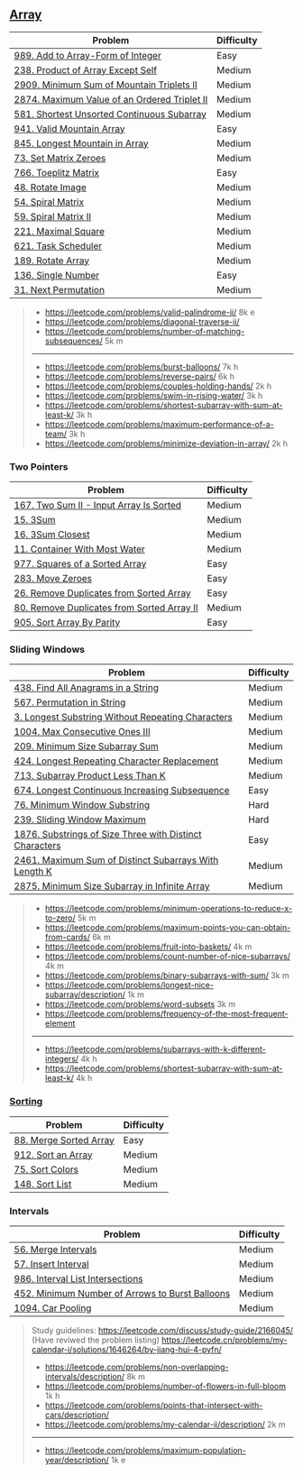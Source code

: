 ## [Array](../topics/array.md)
| Problem          | Difficulty |
|------------------|------------|
|[989. Add to Array-Form of Integer](../leetcode/989.add-to-array-form-of-integer.md)|Easy|
|[238. Product of Array Except Self](../leetcode/238.product-of-array-except-self.md)|Medium|
|[2909. Minimum Sum of Mountain Triplets II](../leetcode/2909.minimum-sum-of-mountain-triplets-ii.md)|Medium|
|[2874. Maximum Value of an Ordered Triplet II](../leetcode/2874.maximum-value-of-an-ordered-triplet-ii.md)|Medium|
|[581. Shortest Unsorted Continuous Subarray](../leetcode/581.shortest-unsorted-continuous-subarray.md)|Medium|
|[941. Valid Mountain Array](../leetcode/941.valid-mountain-array.md)|Easy|
|[845. Longest Mountain in Array](../leetcode/845.longest-mountain-in-array.md)|Medium|
|[73. Set Matrix Zeroes](../leetcode/73.set-matrix-zeros.md)|Medium|
|[766. Toeplitz Matrix](../leetcode/76.minimum-window-substring.md)|Easy|
|[48. Rotate Image](../leetcode/48.rotate-image.md)|Medium|
|[54. Spiral Matrix](../leetcode/54.spiral-matrix.md)|Medium|
|[59. Spiral Matrix II](../leetcode/59.spiral-matrix-ii.md)|Medium|
|[221. Maximal Square](../leetcode/221.maximal-square.md)|Medium|
|[621. Task Scheduler](../leetcode/621.task-scheduler.md)|Medium|
|[189. Rotate Array](../leetcode/189.rotate-array.md)|Medium|
|[136. Single Number](../leetcode/136.single-number.md)|Easy|
|[31. Next Permutation](../leetcode/31.next-permutation.md)|Medium|

> * https://leetcode.com/problems/valid-palindrome-ii/ 8k e
> * https://leetcode.com/problems/diagonal-traverse-ii/ 
> * https://leetcode.com/problems/number-of-matching-subsequences/ 5k m
> ----
> * https://leetcode.com/problems/burst-balloons/ 7k h
> * https://leetcode.com/problems/reverse-pairs/ 6k h
> * https://leetcode.com/problems/couples-holding-hands/ 2k h
> * https://leetcode.com/problems/swim-in-rising-water/ 3k h 
> * https://leetcode.com/problems/shortest-subarray-with-sum-at-least-k/ 3k h
> * https://leetcode.com/problems/maximum-performance-of-a-team/ 3k h
> * https://leetcode.com/problems/minimize-deviation-in-array/ 2k h

### Two Pointers
| Problem          | Difficulty |
|------------------|------------|
|[167. Two Sum II - Input Array Is Sorted](../leetcode/167.two-sum-ii-input-array-is-sorted.md)|Medium|
|[15. 3Sum](../leetcode/15.3sum.md)|Medium|
|[16. 3Sum Closest](../leetcode/16.3sum-closest.md)|Medium|
|[11. Container With Most Water](../leetcode/11.container-with-most-water.md)|Medium|
|[977. Squares of a Sorted Array](../leetcode/977.squares-of-a-sorted-array.md)|Easy|
|[283. Move Zeroes](../leetcode/283.move-zeros.md)|Easy|
|[26. Remove Duplicates from Sorted Array](../leetcode/26.remove-duplicates-from-sorted-array.md)|Easy|
|[80. Remove Duplicates from Sorted Array II](../leetcode/80.remove-duplicates-from-sorted-array-ii.md)|Medium|
|[905. Sort Array By Parity](../leetcode/905.sort-array-by-parity.md)|Easy|

### Sliding Windows
| Problem          | Difficulty |
|------------------|------------|
|[438. Find All Anagrams in a String](../leetcode/438.find-all-anagrams-in-a-string.md)|Medium|
|[567. Permutation in String](../leetcode/567.permutation-in-string.md)|Medium|
|[3. Longest Substring Without Repeating Characters](../leetcode/3.longest-substring-without-repeating-characters.md)|Medium|
|[1004. Max Consecutive Ones III](../leetcode/1004.max-consecutive-ones-iii.md)|Medium|
|[209. Minimum Size Subarray Sum](../leetcode/209.minimum-size-subarray-sum.md)|Medium|
|[424. Longest Repeating Character Replacement](../leetcode/424.longest-repeating-character-replacement.md)|Medium|
|[713. Subarray Product Less Than K](../leetcode/713.subarray-product-less-than-k.md)|Medium|
|[674. Longest Continuous Increasing Subsequence](../leetcode/674.longest-continuous-increasing-subsequence.md)|Easy|
|[76. Minimum Window Substring](../leetcode/76.minimum-window-substring.md)|Hard|
|[239. Sliding Window Maximum](../leetcode/239.sliding-window-maximium.md)|Hard|
|[1876. Substrings of Size Three with Distinct Characters](../leetcode/1876.substrings-of-size-three-with-distinct-characters.md)|Easy|
|[2461. Maximum Sum of Distinct Subarrays With Length K](../leetcode/2461.maximum-sum-of-distinct-subarrays-with-length-k.md)|Medium|
|[2875. Minimum Size Subarray in Infinite Array](../leetcode/2875.minimum-size-subarray-in-infinite-array.md)|Medium|

> * https://leetcode.com/problems/minimum-operations-to-reduce-x-to-zero/ 5k m
> * https://leetcode.com/problems/maximum-points-you-can-obtain-from-cards/ 6k m
> * https://leetcode.com/problems/fruit-into-baskets/ 4k m
> * https://leetcode.com/problems/count-number-of-nice-subarrays/ 4k m
> * https://leetcode.com/problems/binary-subarrays-with-sum/ 3k m
> * https://leetcode.com/problems/longest-nice-subarray/description/ 1k m
> * https://leetcode.com/problems/word-subsets 3k m
> * https://leetcode.com/problems/frequency-of-the-most-frequent-element 
> ----
> * https://leetcode.com/problems/subarrays-with-k-different-integers/ 4k h
> * https://leetcode.com/problems/shortest-subarray-with-sum-at-least-k/ 4k h

### [Sorting](../topics/sorting.md)
| Problem          | Difficulty |
|------------------|------------|
|[88. Merge Sorted Array](../leetcode/88.merge-sorted-array.md)|Easy|
|[912. Sort an Array](../topics/sorting.md)|Medium|
|[75. Sort Colors](../leetcode/75.sort-colors.md)|Medium|
|[148. Sort List](../leetcode/148.sort-list.md)|Medium|

### Intervals
| Problem          | Difficulty |
|------------------|------------|
|[56. Merge Intervals](../leetcode/56.merge-intervals.md)|Medium|
|[57. Insert Interval](../leetcode/57.insert-interval.md)|Medium|
|[986. Interval List Intersections](../leetcode/986.interval-list-intersections.md)|Medium|
|[452. Minimum Number of Arrows to Burst Balloons](../leetcode/452.minimum-number-of-arrows-to-burst-balloons.md)|Medium|
|[1094. Car Pooling](../leetcode/1094.car-pooling.md)|Medium|

> Study guidelines: https://leetcode.com/discuss/study-guide/2166045/ (Have reviwed the problem listing)
> https://leetcode.cn/problems/my-calendar-i/solutions/1646264/by-jiang-hui-4-pyfn/
> * https://leetcode.com/problems/non-overlapping-intervals/description/ 8k m
> * https://leetcode.com/problems/number-of-flowers-in-full-bloom  1k h
> * https://leetcode.com/problems/points-that-intersect-with-cars/description/
> * https://leetcode.com/problems/my-calendar-ii/description/ 2k m
> ----
> * https://leetcode.com/problems/maximum-population-year/description/ 1k e